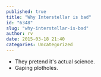```yaml
---
published: true
title: "Why Interstellar is bad"
id: "6348"
slug: "why-interstellar-is-bad"
author: rv
date: 2015-03-18 21:40
categories: Uncategorized
---
```

<ul>
	<li>They pretend it's actual science.</li>
	<li>Gaping plotholes.</li>
</ul>